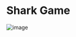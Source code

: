 # Shark Game
![image](https://user-images.githubusercontent.com/71189300/179411217-8dee9e58-1d66-4876-a463-b857cd8bf209.png)
